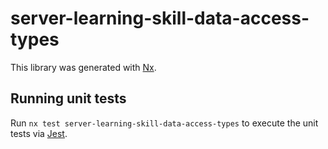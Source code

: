 # server-learning-skill-data-access-types

This library was generated with [Nx](https://nx.dev).

## Running unit tests

Run `nx test server-learning-skill-data-access-types` to execute the unit tests via [Jest](https://jestjs.io).
